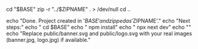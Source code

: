 cd "$BASE"
zip -r "../$ZIPNAME" . > /dev/null
cd ..

echo "Done. Project created in '$BASE' and zipped as '$ZIPNAME'."
echo "Next steps:"
echo "  cd $BASE"
echo "  npm install"
echo "  npx next dev"
echo ""
echo "Replace public/banner.svg and public/logo.svg with your real images (banner.jpg, logo.jpg) if available."
